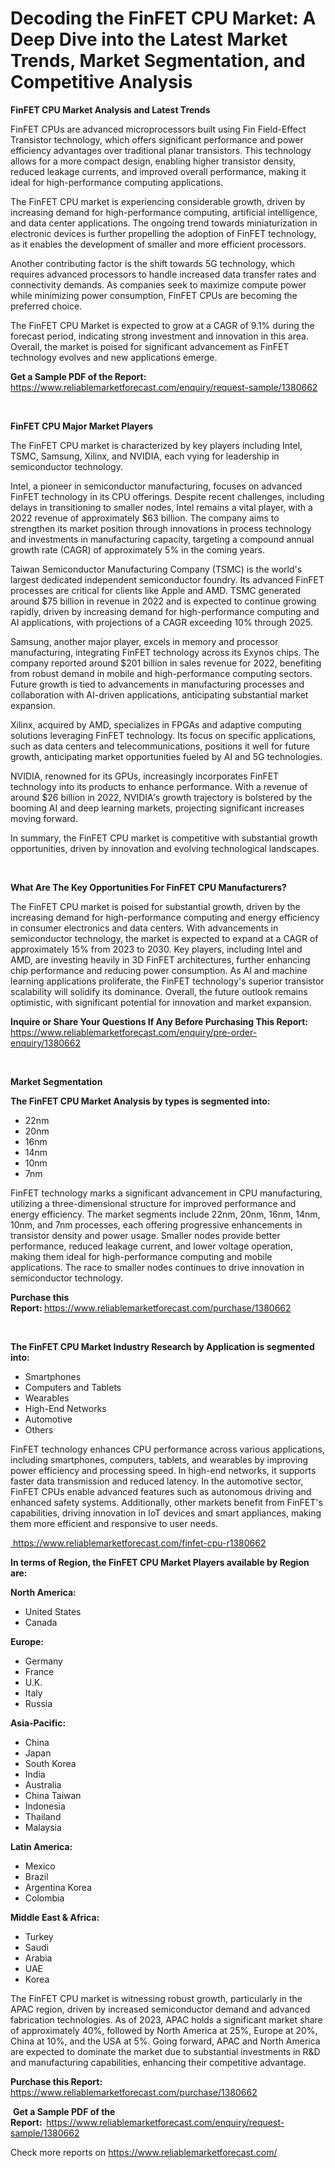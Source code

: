 <p><h1>Decoding the FinFET CPU Market: A Deep Dive into the Latest Market Trends, Market Segmentation, and Competitive Analysis</h1></p><p><strong>FinFET CPU Market Analysis and Latest Trends</strong></p>
<p><p>FinFET CPUs are advanced microprocessors built using Fin Field-Effect Transistor technology, which offers significant performance and power efficiency advantages over traditional planar transistors. This technology allows for a more compact design, enabling higher transistor density, reduced leakage currents, and improved overall performance, making it ideal for high-performance computing applications.</p><p>The FinFET CPU market is experiencing considerable growth, driven by increasing demand for high-performance computing, artificial intelligence, and data center applications. The ongoing trend towards miniaturization in electronic devices is further propelling the adoption of FinFET technology, as it enables the development of smaller and more efficient processors.</p><p>Another contributing factor is the shift towards 5G technology, which requires advanced processors to handle increased data transfer rates and connectivity demands. As companies seek to maximize compute power while minimizing power consumption, FinFET CPUs are becoming the preferred choice. </p><p>The FinFET CPU Market is expected to grow at a CAGR of 9.1% during the forecast period, indicating strong investment and innovation in this area. Overall, the market is poised for significant advancement as FinFET technology evolves and new applications emerge.</p></p>
<p><strong>Get a Sample PDF of the Report:&nbsp;</strong> <a href="https://www.reliablemarketforecast.com/enquiry/request-sample/1380662?utm_campaign=2195&utm_medium=2&utm_source=Github&utm_content=ia&utm_term=12022025&utm_id=finfet-cpu">https://www.reliablemarketforecast.com/enquiry/request-sample/1380662</a></p>
<p>&nbsp;</p>
<p><strong>FinFET CPU Major Market Players</strong></p>
<p><p>The FinFET CPU market is characterized by key players including Intel, TSMC, Samsung, Xilinx, and NVIDIA, each vying for leadership in semiconductor technology.</p><p>Intel, a pioneer in semiconductor manufacturing, focuses on advanced FinFET technology in its CPU offerings. Despite recent challenges, including delays in transitioning to smaller nodes, Intel remains a vital player, with a 2022 revenue of approximately $63 billion. The company aims to strengthen its market position through innovations in process technology and investments in manufacturing capacity, targeting a compound annual growth rate (CAGR) of approximately 5% in the coming years.</p><p>Taiwan Semiconductor Manufacturing Company (TSMC) is the world's largest dedicated independent semiconductor foundry. Its advanced FinFET processes are critical for clients like Apple and AMD. TSMC generated around $75 billion in revenue in 2022 and is expected to continue growing rapidly, driven by increasing demand for high-performance computing and AI applications, with projections of a CAGR exceeding 10% through 2025.</p><p>Samsung, another major player, excels in memory and processor manufacturing, integrating FinFET technology across its Exynos chips. The company reported around $201 billion in sales revenue for 2022, benefiting from robust demand in mobile and high-performance computing sectors. Future growth is tied to advancements in manufacturing processes and collaboration with AI-driven applications, anticipating substantial market expansion.</p><p>Xilinx, acquired by AMD, specializes in FPGAs and adaptive computing solutions leveraging FinFET technology. Its focus on specific applications, such as data centers and telecommunications, positions it well for future growth, anticipating market opportunities fueled by AI and 5G technologies.</p><p>NVIDIA, renowned for its GPUs, increasingly incorporates FinFET technology into its products to enhance performance. With a revenue of around $26 billion in 2022, NVIDIA's growth trajectory is bolstered by the booming AI and deep learning markets, projecting significant increases moving forward. </p><p>In summary, the FinFET CPU market is competitive with substantial growth opportunities, driven by innovation and evolving technological landscapes.</p></p>
<p>&nbsp;</p>
<p><strong>What Are The Key Opportunities For FinFET CPU Manufacturers?</strong></p>
<p><p>The FinFET CPU market is poised for substantial growth, driven by the increasing demand for high-performance computing and energy efficiency in consumer electronics and data centers. With advancements in semiconductor technology, the market is expected to expand at a CAGR of approximately 15% from 2023 to 2030. Key players, including Intel and AMD, are investing heavily in 3D FinFET architectures, further enhancing chip performance and reducing power consumption. As AI and machine learning applications proliferate, the FinFET technology's superior transistor scalability will solidify its dominance. Overall, the future outlook remains optimistic, with significant potential for innovation and market expansion.</p></p>
<p><strong>Inquire or Share Your Questions If Any Before Purchasing This Report:</strong> <a href="https://www.reliablemarketforecast.com/enquiry/pre-order-enquiry/1380662?utm_campaign=2195&utm_medium=2&utm_source=Github&utm_content=ia&utm_term=12022025&utm_id=finfet-cpu">https://www.reliablemarketforecast.com/enquiry/pre-order-enquiry/1380662</a></p>
<p>&nbsp;</p>
<p><strong>Market Segmentation</strong></p>
<p><strong>The FinFET CPU Market Analysis by types is segmented into:</strong></p>
<p><ul><li>22nm</li><li>20nm</li><li>16nm</li><li>14nm</li><li>10nm</li><li>7nm</li></ul></p>
<p><p>FinFET technology marks a significant advancement in CPU manufacturing, utilizing a three-dimensional structure for improved performance and energy efficiency. The market segments include 22nm, 20nm, 16nm, 14nm, 10nm, and 7nm processes, each offering progressive enhancements in transistor density and power usage. Smaller nodes provide better performance, reduced leakage current, and lower voltage operation, making them ideal for high-performance computing and mobile applications. The race to smaller nodes continues to drive innovation in semiconductor technology.</p></p>
<p><strong>Purchase this Report:&nbsp;</strong><a href="https://www.reliablemarketforecast.com/purchase/1380662?utm_campaign=2195&utm_medium=2&utm_source=Github&utm_content=ia&utm_term=12022025&utm_id=finfet-cpu">https://www.reliablemarketforecast.com/purchase/1380662</a></p>
<p>&nbsp;</p>
<p><strong>The FinFET CPU Market Industry Research by Application is segmented into:</strong></p>
<p><ul><li>Smartphones</li><li>Computers and Tablets</li><li>Wearables</li><li>High-End Networks</li><li>Automotive</li><li>Others</li></ul></p>
<p><p>FinFET technology enhances CPU performance across various applications, including smartphones, computers, tablets, and wearables by improving power efficiency and processing speed. In high-end networks, it supports faster data transmission and reduced latency. In the automotive sector, FinFET CPUs enable advanced features such as autonomous driving and enhanced safety systems. Additionally, other markets benefit from FinFET's capabilities, driving innovation in IoT devices and smart appliances, making them more efficient and responsive to user needs.</p></p>
<p><a href="https://www.reliablemarketforecast.com/finfet-cpu-r1380662?utm_campaign=2195&utm_medium=2&utm_source=Github&utm_content=ia&utm_term=12022025&utm_id=finfet-cpu">&nbsp;https://www.reliablemarketforecast.com/finfet-cpu-r1380662</a></p>
<p><strong>In terms of Region, the FinFET CPU Market Players available by Region are:</strong></p>
<p>
    <p> <strong> North America: </strong>
        <ul>
            <li>United States</li>
            <li>Canada</li>
        </ul>
        </p> 
    <p> <strong> Europe: </strong>
        <ul>
            <li>Germany</li>
            <li>France</li>
            <li>U.K.</li>
            <li>Italy</li>
            <li>Russia</li>
        </ul>
        </p> 
    <p> <strong> Asia-Pacific: </strong>
        <ul>
            <li>China</li>
            <li>Japan</li>
            <li>South Korea</li>
            <li>India</li>
            <li>Australia</li>
            <li>China Taiwan</li>
            <li>Indonesia</li>
            <li>Thailand</li>
            <li>Malaysia</li>
        </ul>
        </p> 
    <p> <strong> Latin America: </strong>
        <ul>
            <li>Mexico</li>
            <li>Brazil</li>
            <li>Argentina Korea</li>
            <li>Colombia</li>
        </ul>
        </p> 
    <p> <strong> Middle East & Africa: </strong>
        <ul>
            <li>Turkey</li>
            <li>Saudi</li>
            <li>Arabia</li>
            <li>UAE</li>
            <li>Korea</li>
        </ul>
    </p>
    </p>
<p><p>The FinFET CPU market is witnessing robust growth, particularly in the APAC region, driven by increased semiconductor demand and advanced fabrication technologies. As of 2023, APAC holds a significant market share of approximately 40%, followed by North America at 25%, Europe at 20%, China at 10%, and the USA at 5%. Going forward, APAC and North America are expected to dominate the market due to substantial investments in R&D and manufacturing capabilities, enhancing their competitive advantage.</p></p>
<p><strong>Purchase this Report: </strong><a href="https://www.reliablemarketforecast.com/purchase/1380662?utm_campaign=2195&utm_medium=2&utm_source=Github&utm_content=ia&utm_term=12022025&utm_id=finfet-cpu">https://www.reliablemarketforecast.com/purchase/1380662</a></p>
<p>&nbsp;<strong>Get a Sample PDF of the Report:&nbsp;&nbsp;</strong><a href="https://www.reliablemarketforecast.com/enquiry/request-sample/1380662?utm_campaign=2195&utm_medium=2&utm_source=Github&utm_content=ia&utm_term=12022025&utm_id=finfet-cpu">https://www.reliablemarketforecast.com/enquiry/request-sample/1380662</a></p>
<p><strong></strong></p>
<p>Check more reports on <a href="https://www.reliablemarketforecast.com/?utm_campaign=2195&utm_medium=2&utm_source=Github&utm_content=ia&utm_term=12022025&utm_id=finfet-cpu">https://www.reliablemarketforecast.com/</a></p>